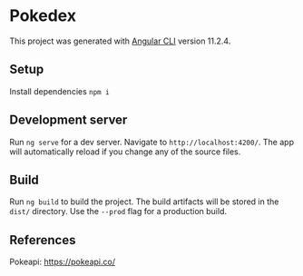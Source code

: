 # Pokedex

This project was generated with [Angular CLI](https://github.com/angular/angular-cli) version 11.2.4.

## Setup
Install dependencies `npm i`

## Development server

Run `ng serve` for a dev server. Navigate to `http://localhost:4200/`. The app will automatically reload if you change any of the source files.

## Build

Run `ng build` to build the project. The build artifacts will be stored in the `dist/` directory. Use the `--prod` flag for a production build.

## References

Pokeapi: https://pokeapi.co/